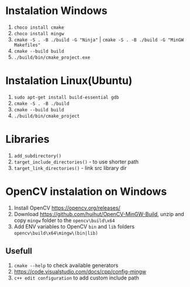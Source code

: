 # Instalation Windows
1. `choco install cmake`
2. `choco install mingw`
3. `cmake -S . -B ./build -G "Ninja"` | `cmake -S . -B ./build -G "MinGW Makefiles"`
4. `cmake --build build`
5. `./build/bin/cmake_project.exe`

# Instalation Linux(Ubuntu)
1. `sudo apt-get install build-essential gdb`
2. `cmake -S . -B ./build`
3. `cmake --build build`
4. `./build/bin/cmake_project`

# Libraries
1. `add_subdirectory()`
2. `target_include_directories()` - to use shorter path
3. `target_link_directories()` - link src library dir

# OpenCV instalation on Windows
1. Install OpenCV https://opencv.org/releases/
2. Download https://github.com/huihut/OpenCV-MinGW-Build, unzip and copy `mingw` folder to the `opencv\build\x64`
3. Add ENV variables to OpenCV `bin` and `lib` folders `opencv\build\x64\mingw\(bin|lib)`

## Usefull
1. `cmake --help` to check available generators
2. https://code.visualstudio.com/docs/cpp/config-mingw
3. `c++ edit configuration` to add custom include path